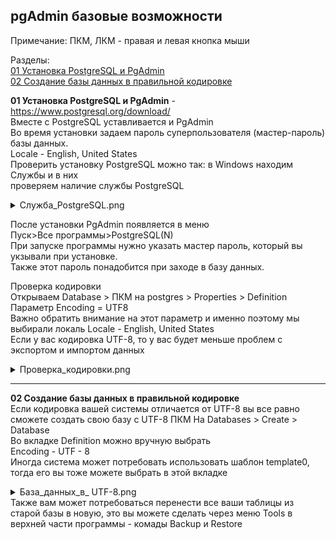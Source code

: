 <h2>pgAdmin базовые возможности</h2>

Примечание: ПКМ, ЛКМ - правая и левая кнопка мыши</br>

Разделы: </br>
<a href="#01">01 Установка PostgreSQL и PgAdmin</a></br>
<a href="#02">02 Создание базы данных в правильной кодировке</a></br>

<a name="01"></a>
**01 Установка PostgreSQL и PgAdmin** - https://www.postgresql.org/download/ </br>
Вместе с PostgreSQL уставливается и PgAdmin </br>
Во время установки задаем пароль суперпользователя (мастер-пароль) базы данных.</br>
Locale - English, United States</br>
Проверить установку PostgreSQL можно так: в Windows находим Службы и в них </br>
проверяем наличие службы PostgreSQL

<details>
<summary>Служба_PostgreSQL.png</summary>
<img src="01_Установка_PostgreSQL/Служба_PostgreSQL.png"/> 
</details>

После установки PgAdmin появляется в меню </br> 
Пуск>Все программы>PostgreSQL(N) </br>
При запуске программы нужно указать мастер пароль, который вы укзывали
при установке. </br>
Также этот пароль понадобится при заходе в базу данных.</br>

Проверка кодировки </br>
Открываем Database > ПКМ на postgres > Properties > Definition</br>
Параметр Encoding = UTF8 </br>
Важно обратить внимание на этот параметр и именно поэтому
мы выбирали локаль Locale - English, United States <br/>
Если у вас кодировка UTF-8, то у вас будет меньше проблем
с экспортом и импортом данных

<details>
<summary>Проверка_кодировки.png</summary>
<img src="01_Установка_PostgreSQL/Проверка_кодировки.png"/> 
</details>
<hr/>

<a name="02"></a>
**02 Создание базы данных в правильной кодировке**<br/>
Если кодировка вашей системы отличается от UTF-8
вы все равно сможете создать свою базу c UTF-8
ПКМ На Databases > Create > Database </br>
Во вкладке Definition можно вручную выбрать </br>
Encoding - UTF - 8 </br>
Иногда система может потребовать использовать шаблон template0, 
тогда его вы тоже можете выбрать в этой вкладке
<details>
<summary>База_данных_в_ UTF-8.png</summary>
<img src="02_База данных_в_UTF-8/База_данных_в_ UTF-8.png"/> 
</details>
Также вам может потребоваться перенести все ваши таблицы
из старой базы в новую, это вы можете сделать через меню
Tools в верхней части программы - комады Backup и Restore
